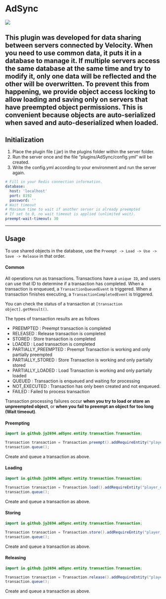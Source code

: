 # AdSync
![](https://img.shields.io/badge/Paper-1.20+-blue?style=flat-square)

This plugin was developed for data sharing between servers connected by Velocity. 
When you need to use common data, it puts it in a database to manage it. 
If multiple servers access the same database at the same time and try to modify it, 
only one data will be reflected and the other will be overwritten. 
To prevent this from happening, we provide object access locking to allow loading 
and saving only on servers that have preempted object permissions. This is convenient 
because objects are auto-serialized when saved and auto-deserialized when loaded.
---
## Initialization

1. Place the plugin file (.jar) in the plugins folder within the server folder.
2. Run the server once and the file “plugins/AdSync/config.yml” will be created.
3. Write the config.yml according to your environment and run the server again.
```yaml
# Fill in your Redis connection information.
database:
  host: 'localhost'
  port: 8192
  password: ''
# Wait timeout
# Maximum time to wait if another server is already preempted
# If set to 0, no wait timeout is applied (unlimited wait).
preempt-wait-timeout: 30
```
---
## Usage

To use shared objects in the database, use the
``Preempt -> Load -> Use -> Save -> Release``
in that order.

#### Common

All operations run as transactions.
Transactions have a ``unique ID``, and users can use that ID to determine if a transaction has completed.
When a transaction is enqueued, a ``TransactionQueuedEvent`` is triggered.
When a transaction finishes executing, a ``TransactionCompletedEvent`` is triggered.

You can check the status of a transaction at ``[transaction object].getResult()``.

The types of transaction results are as follows
* PREEMPTED : Preempt transaction is completed
* RELEASED : Release transaction is completed
* STORED : Store transaction is completed
* LOADED : Load transaction is completed
* PARTIALLY_PREEMPTED : Preempt Transaction is working and only partially preempted
* PARTIALLY_STORED : Store Transaction is working and only partially stored
* PARTIALLY_LOADED : Load Transaction is working and only partially loaded
* QUEUED : Transaction is enqueued and waiting for processing
* NOT_EXECUTED : Transaction has only been created and not enqueued.
* FAILED : Failed to process transaction

Transaction processing failures occur **when you try to load or store an unpreempted object**, or **when you fail to preempt an object for too long (Wait timeout)**.

#### Preempting

```java
import io.github.jy2694.adSync.entity.transaction.Transaction;

Transaction transaction = Transaction.preempt().addRequireEntity("player_data", player.getUniqueId()).build();
transaction.queue();
```

Create and queue a transaction as above.

#### Loading

```java
import io.github.jy2694.adSync.entity.transaction.Transaction;

Transaction transaction = Transaction.load().addRequireEntity("player_data", player.getUniqueId()).build();
transaction.queue();
```

Create and queue a transaction as above.

#### Storing

```java
import io.github.jy2694.adSync.entity.transaction.Transaction;

Transaction transaction = Transaction.store().addRequireEntity("player_data", player.getUniqueId(), playerDataObject).build();
transaction.queue();
```

Create and queue a transaction as above.

#### Releasing

```java
import io.github.jy2694.adSync.entity.transaction.Transaction;

Transaction transaction = Transaction.release().addRequireEntity("player_data", player.getUniqueId()).build();
transaction.queue();
```

Create and queue a transaction as above.